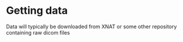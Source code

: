 # Getting data
Data will typically be downloaded from XNAT or some other repository containing raw dicom files
